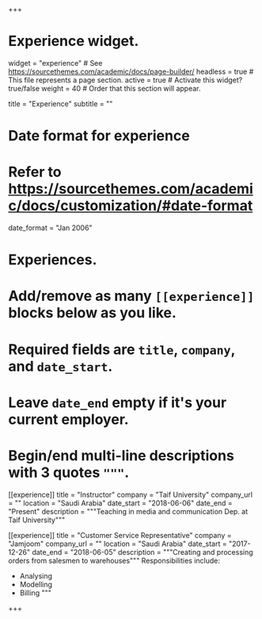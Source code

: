 +++
# Experience widget.
widget = "experience"  # See https://sourcethemes.com/academic/docs/page-builder/
headless = true  # This file represents a page section.
active = true  # Activate this widget? true/false
weight = 40  # Order that this section will appear.

title = "Experience"
subtitle = ""

# Date format for experience
#   Refer to https://sourcethemes.com/academic/docs/customization/#date-format
date_format = "Jan 2006"

# Experiences.
#   Add/remove as many `[[experience]]` blocks below as you like.
#   Required fields are `title`, `company`, and `date_start`.
#   Leave `date_end` empty if it's your current employer.
#   Begin/end multi-line descriptions with 3 quotes `"""`.
[[experience]]
title = "Instructor"
company = "Taif University"
company_url = ""
location = "Saudi Arabia"
date_start = "2018-06-06"
date_end = "Present"
description = """Teaching in media and communication Dep. at Taif University"""

[[experience]]
title = "Customer Service Representative"
company = "Jamjoom"
company_url = ""
location = "Saudi Arabia"
date_start = "2017-12-26"
date_end = "2018-06-05"
description = """Creating and processing orders from salesmen to warehouses"""
Responsibilities include:
* Analysing
* Modelling
* Billing
"""

+++
